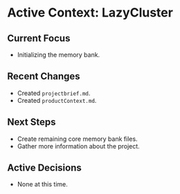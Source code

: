 # Active Context: LazyCluster

## Current Focus

- Initializing the memory bank.

## Recent Changes

- Created `projectbrief.md`.
- Created `productContext.md`.

## Next Steps

- Create remaining core memory bank files.
- Gather more information about the project.

## Active Decisions

- None at this time.
